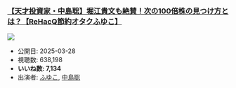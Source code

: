### [【天才投資家・中島聡】堀江貴文も絶賛！次の100倍株の見つけ方とは？【ReHacQ節約オタクふゆこ】](https://www.youtube.com/watch?v=9htq04ivwVU)
[![](https://img.youtube.com/vi/9htq04ivwVU/sddefault.jpg)](https://www.youtube.com/watch?v=9htq04ivwVU)
-   公開日: 2025-03-28
-   視聴数: 638,198
-   **いいね数: 7,134**
-   出演者: [ふゆこ](/rehacq_fan/people/ふゆこ "wikilink"), [中島聡](/rehacq_fan/people/中島聡 "wikilink")

